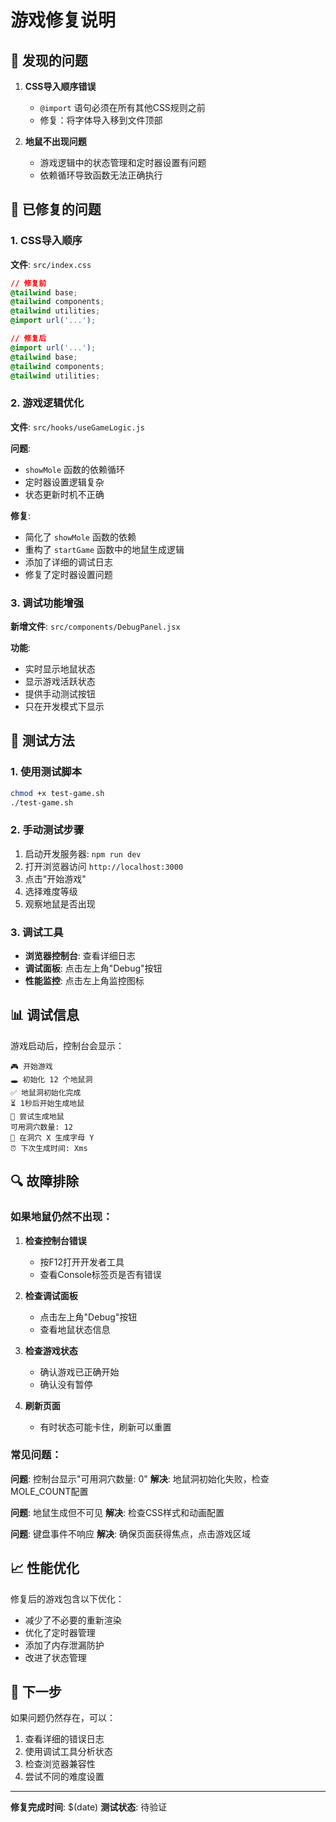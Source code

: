 # 游戏修复说明

## 🐛 发现的问题

1. **CSS导入顺序错误**
   - `@import` 语句必须在所有其他CSS规则之前
   - 修复：将字体导入移到文件顶部

2. **地鼠不出现问题**
   - 游戏逻辑中的状态管理和定时器设置有问题
   - 依赖循环导致函数无法正确执行

## 🔧 已修复的问题

### 1. CSS导入顺序
**文件**: `src/index.css`
```css
// 修复前
@tailwind base;
@tailwind components;
@tailwind utilities;
@import url('...');

// 修复后
@import url('...');
@tailwind base;
@tailwind components;
@tailwind utilities;
```

### 2. 游戏逻辑优化
**文件**: `src/hooks/useGameLogic.js`

**问题**: 
- `showMole` 函数的依赖循环
- 定时器设置逻辑复杂
- 状态更新时机不正确

**修复**:
- 简化了 `showMole` 函数的依赖
- 重构了 `startGame` 函数中的地鼠生成逻辑
- 添加了详细的调试日志
- 修复了定时器设置问题

### 3. 调试功能增强
**新增文件**: `src/components/DebugPanel.jsx`

**功能**:
- 实时显示地鼠状态
- 显示游戏活跃状态
- 提供手动测试按钮
- 只在开发模式下显示

## 🧪 测试方法

### 1. 使用测试脚本
```bash
chmod +x test-game.sh
./test-game.sh
```

### 2. 手动测试步骤
1. 启动开发服务器: `npm run dev`
2. 打开浏览器访问 `http://localhost:3000`
3. 点击"开始游戏"
4. 选择难度等级
5. 观察地鼠是否出现

### 3. 调试工具
- **浏览器控制台**: 查看详细日志
- **调试面板**: 点击左上角"Debug"按钮
- **性能监控**: 点击左上角监控图标

## 📊 调试信息

游戏启动后，控制台会显示：
```
🎮 开始游戏
🕳️ 初始化 12 个地鼠洞
✅ 地鼠洞初始化完成
⏳ 1秒后开始生成地鼠
🐹 尝试生成地鼠
可用洞穴数量: 12
🎯 在洞穴 X 生成字母 Y
⏰ 下次生成时间: Xms
```

## 🔍 故障排除

### 如果地鼠仍然不出现：

1. **检查控制台错误**
   - 按F12打开开发者工具
   - 查看Console标签页是否有错误

2. **检查调试面板**
   - 点击左上角"Debug"按钮
   - 查看地鼠状态信息

3. **检查游戏状态**
   - 确认游戏已正确开始
   - 确认没有暂停

4. **刷新页面**
   - 有时状态可能卡住，刷新可以重置

### 常见问题：

**问题**: 控制台显示"可用洞穴数量: 0"
**解决**: 地鼠洞初始化失败，检查MOLE_COUNT配置

**问题**: 地鼠生成但不可见
**解决**: 检查CSS样式和动画配置

**问题**: 键盘事件不响应
**解决**: 确保页面获得焦点，点击游戏区域

## 📈 性能优化

修复后的游戏包含以下优化：
- 减少了不必要的重新渲染
- 优化了定时器管理
- 添加了内存泄漏防护
- 改进了状态管理

## 🎯 下一步

如果问题仍然存在，可以：
1. 查看详细的错误日志
2. 使用调试工具分析状态
3. 检查浏览器兼容性
4. 尝试不同的难度设置

---

**修复完成时间**: $(date)
**测试状态**: 待验证
